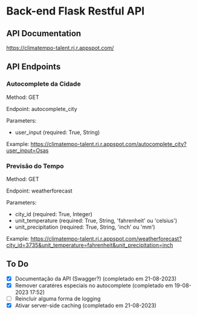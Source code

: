 # Back-end Flask Restful API
## API Documentation
https://climatempo-talent.rj.r.appspot.com/

## API Endpoints
### Autocomplete da Cidade
Method: GET

Endpoint: autocomplete_city

Parameters:
* user_input (required: True, String)

Example: https://climatempo-talent.rj.r.appspot.com/autocomplete_city?user_input=Osas

### Previsão do Tempo
Method: GET

Endpoint: weatherforecast

Parameters:
* city_id (required: True, Integer)
* unit_temperature (required: True, String, 'fahrenheit' ou 'celsius')
* unit_precipitation (required: True, String, 'inch' ou 'mm')

Example: https://climatempo-talent.rj.r.appspot.com/weatherforecast?city_id=3735&unit_temperature=fahrenheit&unit_precipitation=inch

## To Do
- [x] Documentação da API (Swagger?) (completado em 21-08-2023)
- [x] Remover caratéres especiais no autocomplete (completado em 19-08-2023 17:52)
- [ ] Reincluir alguma forma de logging
- [x] Ativar server-side caching (completado em 21-08-2023)
